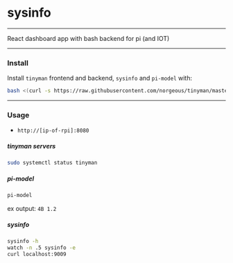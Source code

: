# sysinfo

---

React dashboard app with bash backend for pi (and IOT)

---

### Install

Install `tinyman` frontend and backend, `sysinfo` and `pi-model` with:

```sh
bash <(curl -s https://raw.githubusercontent.com/norgeous/tinyman/master/bin/install_debian.sh)
```

---

### Usage

- `http://[ip-of-rpi]:8080`

##### tinyman servers

```sh
sudo systemctl status tinyman
```

##### pi-model

```sh
pi-model
```

ex output: `4B 1.2`

##### sysinfo

```sh
sysinfo -h
watch -n .5 sysinfo -e
curl localhost:9009
```
